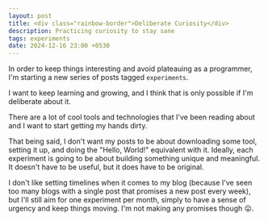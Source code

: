 ```yaml
---
layout: post
title: <div class="rainbow-border">Deliberate Curiosity</div>
description: Practicing curiosity to stay sane
tags: experiments
date: 2024-12-16 23:00 +0530
---
```


In order to keep things interesting and avoid plateauing as a programmer, I'm starting a new series of posts tagged `experiments`.

I want to keep learning and growing, and I think that is only possible if I'm deliberate about it.

There are a lot of cool tools and technologies that I've been reading about and I want to start getting my hands dirty.

That being said, I don't want my posts to be about downloading some tool, setting it up, and doing the "Hello, World!" equivalent with it.
Ideally, each experiment is going to be about building something unique and meaningful. It doesn't have to be useful, but it does have to be original.

I don't like setting timelines when it comes to my blog (because I've seen too many blogs with a single post that promises a new post every week), but I'll still aim for one experiment per month, simply to have a sense of urgency and keep things moving. I'm not making any promises though 😛.

